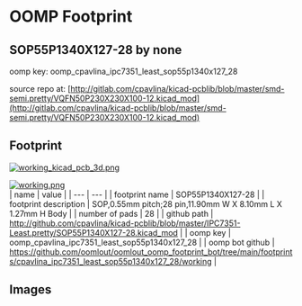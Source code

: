 # OOMP Footprint  
## SOP55P1340X127-28  by none  
  
oomp key: oomp_cpavlina_ipc7351_least_sop55p1340x127_28  
  
source repo at: [http://gitlab.com/cpavlina/kicad-pcblib/blob/master/smd-semi.pretty/VQFN50P230X230X100-12.kicad_mod](http://gitlab.com/cpavlina/kicad-pcblib/blob/master/smd-semi.pretty/VQFN50P230X230X100-12.kicad_mod)  
## Footprint  
  
[![working_kicad_pcb_3d.png](working_kicad_pcb_3d_600.png)](working_kicad_pcb_3d.png)  
  
[![working.png](working_600.png)](working.png)  
| name | value | 
| --- | --- | 
| footprint name | SOP55P1340X127-28 | 
| footprint description | SOP,0.55mm pitch;28 pin,11.90mm W X 8.10mm L X 1.27mm H Body | 
| number of pads | 28 | 
| github path | http://github.com/cpavlina/kicad-pcblib/blob/master/IPC7351-Least.pretty/SOP55P1340X127-28.kicad_mod | 
| oomp key | oomp_cpavlina_ipc7351_least_sop55p1340x127_28 | 
| oomp bot github | https://github.com/oomlout/oomlout_oomp_footprint_bot/tree/main/footprints/cpavlina_ipc7351_least_sop55p1340x127_28/working | 
## Images  
